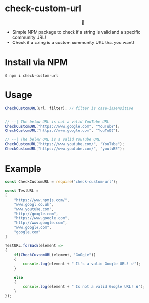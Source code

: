 # check-custom-url

<p align="center">🐜</p>

* Simple NPM package to check if a string is valid and a specific community URL!
* Check if a string is a custom community URL that you want!

# Install via NPM

`$ npm i check-custom-url `

# Usage

```javascript
CheckCustomURL(url, filter); // filter is case-insensitive


// --| The below URL is not a valid YouTube URL
CheckCustomURL("https://www.google.com", "YouTube");
CheckCustomURL("https://www.google.com", "YouTuBE");

// --| The below URL is a valid YouTube URL
CheckCustomURL("https://www.youtube.com/", "YouTube");
CheckCustomURL("https://www.youtube.com/", "youtuBE");
```

# Example

```javascript
const CheckCustomURL = require("check-custom-url");

const TestURL = 
[
    "https://www.npmjs.com/",
    "www.googl.co.uk",
    "www.youtube.com",
    "http://google.com",
    "https://www.google.com",
    "http://www.google.com",
    "www.google.com",
    "google.com"
]

TestURL.forEach(element =>
{
    if(CheckCustomURL(element, "GoOgLe"))
    {
        console.log(element + " It's a valid Google URL! ✅");
    }

    else
    {
        console.log(element + " Is not a valid Google URL! ❌");
    }
});
```
